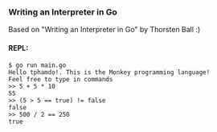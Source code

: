 ### Writing an Interpreter in Go

Based on "Writing an Interpreter in Go" by Thorsten Ball :)

#### REPL:
```shell-session
$ go run main.go
Hello tphamdo!. This is the Monkey programming language!
Feel free to type in commands
>> 5 + 5 * 10
55
>> (5 > 5 == true) != false
false
>> 500 / 2 == 250
true
```
